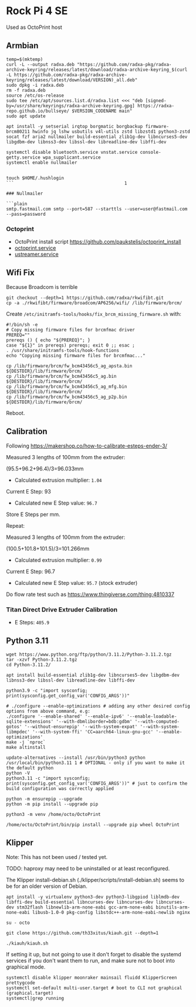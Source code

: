 # Rock Pi 4 SE

Used as OctoPrint host

## Armbian

```shell
temp=$(mktemp)
curl -L --output radxa.deb "https://github.com/radxa-pkg/radxa-archive-keyring/releases/latest/download/radxa-archive-keyring_$(curl -L https://github.com/radxa-pkg/radxa-archive-keyring/releases/latest/download/VERSION)_all.deb"
sudo dpkg -i radxa.deb
rm -f radxa.deb
source /etc/os-release
sudo tee /etc/apt/sources.list.d/radxa.list <<< "deb [signed-by=/usr/share/keyrings/radxa-archive-keyring.gpg] https://radxa-repo.github.io/bullseye/ $VERSION_CODENAME main"
sudo apt update

apt install -y setserial irqtop borgmatic borgbackup firmware-brcm80211 hwinfo jq lshw usbutils v4l-utils zstd libzstd1 python3-zstd socat fzf aria2 nullmailer build-essential zlib1g-dev libncurses5-dev libgdbm-dev libnss3-dev libssl-dev libreadline-dev libffi-dev

systemctl disable bluetooth.service vnstat.service console-getty.service wpa_supplicant.service
systemctl enable nullmailer


touch $HOME/.hushlogin
```                                          1

### Nullmailer

```plain
smtp.fastmail.com smtp --port=587 --starttls --user=user@fastmail.com --pass=password
```

### Octoprint

- OctoPrint install script <https://github.com/paukstelis/octoprint_install>
- [octoprint.service](octoprint.service)
- [ustreamer.service](ustreamer.service)

## Wifi Fix

Because Broadcom is terrible

```shell
git checkout --depth=1 https://github.com/radxa/rkwifibt.git
cp -a ./rkwifibt/firmware/broadcom/AP6256/wifi/ /lib/firmware/brcm/
```

Create `/etc/initramfs-tools/hooks/fix_brcm_missing_firmware.sh` with:

```shell
#!/bin/sh -e
# Copy missing firmware files for brcmfmac driver
PREREQ=""
prereqs () { echo "${PREREQ}"; }
case "${1}" in prereqs) prereqs; exit 0 ;; esac ;
. /usr/share/initramfs-tools/hook-functions
echo "Copying missing firmware files for brcmfmac..."

cp /lib/firmware/brcm/fw_bcm43456c5_ag_apsta.bin ${DESTDIR}/lib/firmware/brcm/
cp /lib/firmware/brcm/fw_bcm43456c5_ag.bin ${DESTDIR}/lib/firmware/brcm/
cp /lib/firmware/brcm/fw_bcm43456c5_ag_mfg.bin ${DESTDIR}/lib/firmware/brcm/
cp /lib/firmware/brcm/fw_bcm43456c5_ag_p2p.bin ${DESTDIR}/lib/firmware/brcm/
```

Reboot.

## Calibration

Following <https://makershop.co/how-to-calibrate-esteps-ender-3/>

Measured 3 lengths of 100mm from the extruder:

(95.5+96.2+96.4)/3=96.033mm

- Calculated extrusion multiplier: `1.04`

Current E Step: 93

- Calculated new E Step value: `96.7`

Store E Steps per mm.

Repeat:

Measured 3 lengths of 100mm from the extruder:

(100.5+101.8+101.5)/3=101.266mm

- Calculated extrusion multiplier: `0.99`

Current E Step: 96.7

- Calculated new E Step value: `95.7` (stock extruder)

Do flow rate test such as <https://www.thingiverse.com/thing:4810337>

### Titan Direct Drive Extruder Calibration

- E Steps: `405.9`

## Python 3.11

```shell
wget https://www.python.org/ftp/python/3.11.2/Python-3.11.2.tgz
tar -xzvf Python-3.11.2.tgz
cd Python-3.11.2/

apt install build-essential zlib1g-dev libncurses5-dev libgdbm-dev libnss3-dev libssl-dev libreadline-dev libffi-dev

python3.9 -c "import sysconfig; print(sysconfig.get_config_var('CONFIG_ARGS'))"

# ./configure --enable-optimizations # adding any other desired config options from above command, e.g:
./configure '--enable-shared' '--enable-ipv6' '--enable-loadable-sqlite-extensions' '--with-dbmliborder=bdb:gdbm' '--with-computed-gotos' '--without-ensurepip' '--with-system-expat' '--with-system-libmpdec' '--with-system-ffi' 'CC=aarch64-linux-gnu-gcc' '--enable-optimizations'
make -j `nproc`
make altinstall

update-alternatives --install /usr/bin/python3 python /usr/local/bin/python3.11 1 # OPTIONAL - only if you want to make it the default python
python -V
python3.11 -c "import sysconfig; print(sysconfig.get_config_var('CONFIG_ARGS'))" # just to confirm the build configuration was correctly applied

python -m ensurepip --upgrade
python -m pip install --upgrade pip

python3 -m venv /home/octo/OctoPrint

/home/octo/OctoPrint/bin/pip install --upgrade pip wheel OctoPrint
```

## Klipper

Note: This has not been used / tested yet.

TODO: haproxy may need to be uninstalled or at least reconfigured.

The Klipper install-debian.sh (./klipper/scripts/install-debian.sh) seems to be for an older version of Debian.

```shell
apt install -y virtualenv python3-dev python3-libgpiod liblmdb-dev libffi-dev build-essential libncurses-dev libncurses-dev libncurses-dev stm32flash libnewlib-arm-none-eabi gcc-arm-none-eabi binutils-arm-none-eabi libusb-1.0-0 pkg-config libstdc++-arm-none-eabi-newlib nginx
```

```shell
su - octo

git clone https://github.com/th33xitus/kiauh.git --depth=1

./kiauh/kiauh.sh
```

If setting it up, but not going to use it don't forget to disable the systemd services if you don't want them to run, and make sure not to boot into graphical mode.

```shell
systemctl disable klipper moonraker mainsail fluidd KlipperScreen prettygcode
systemctl set-default multi-user.target # boot to CLI not graphical (graphical.target)
systemctl|grep running
```
